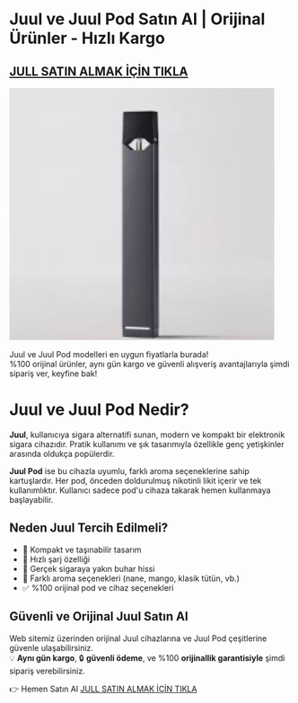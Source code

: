 # Juul ve Juul Pod Satın Al | Orijinal Ürünler - Hızlı Kargo

## <a href="https://podsturkiye6.com" title="jull">JULL SATIN ALMAK İÇİN TIKLA</a>

![Juul Cihazı](./juul.jpg)

Juul ve Juul Pod modelleri en uygun fiyatlarla burada!  
%100 orijinal ürünler, aynı gün kargo ve güvenli alışveriş avantajlarıyla şimdi sipariş ver, keyfine bak!

# Juul ve Juul Pod Nedir?

**Juul**, kullanıcıya sigara alternatifi sunan, modern ve kompakt bir elektronik sigara cihazıdır. Pratik kullanımı ve şık tasarımıyla özellikle genç yetişkinler arasında oldukça popülerdir.

**Juul Pod** ise bu cihazla uyumlu, farklı aroma seçeneklerine sahip kartuşlardır. Her pod, önceden doldurulmuş nikotinli likit içerir ve tek kullanımlıktır. Kullanıcı sadece pod'u cihaza takarak hemen kullanmaya başlayabilir.

## Neden Juul Tercih Edilmeli?

- 🔋 Kompakt ve taşınabilir tasarım  
- 🔁 Hızlı şarj özelliği  
- 💨 Gerçek sigaraya yakın buhar hissi  
- 🌿 Farklı aroma seçenekleri (nane, mango, klasik tütün, vb.)  
- ✅ %100 orijinal pod ve cihaz seçenekleri  

## Güvenli ve Orijinal Juul Satın Al

Web sitemiz üzerinden orijinal Juul cihazlarına ve Juul Pod çeşitlerine güvenle ulaşabilirsiniz.  
💡 **Aynı gün kargo**, 🔒 **güvenli ödeme**, ve %100 **orijinallik garantisiyle** şimdi sipariş verebilirsiniz.

👉 Hemen Satın Al <a href="https://podsturkiye6.com" title="jull">JULL SATIN ALMAK İÇİN TIKLA</a>
